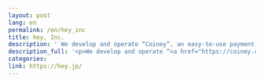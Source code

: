 ```yaml
---
layout: post
lang: en
permalink: /en/hey_inc
title: hey, Inc.
description: ' We develop and operate “Coiney”, an easy-to-use payment service, and “STORES.jp”, a tool that enables effortless setup of a full-featured e-commerce site.(Hiring now) '
description_full: '<p>We develop and operate “<a href="https://coiney.com/">Coiney</a>”, an easy-to-use payment service, and “<a href="https://stores.jp/">STORES.jp</a>”, a tool that enables effortless setup of a full-featured e-commerce site.<a href="https://hey.jp/jobs/">(Hiring now)</a></p>'
categories: 
link: https://hey.jp/
---
```

